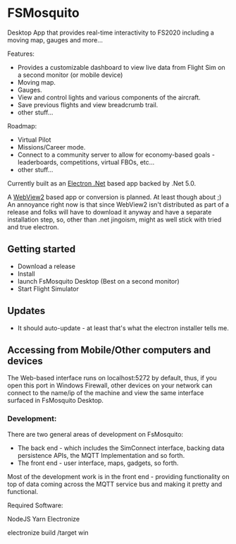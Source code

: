 # FSMosquito

Desktop App that provides real-time interactivity to FS2020 including a moving map, gauges and more...

Features:
 - Provides a customizable dashboard to view live data from Flight Sim on a second monitor (or mobile device)
 - Moving map.
 - Gauges.
 - View and control lights and various components of the aircraft.
 - Save previous flights and view breadcrumb trail.
 - other stuff...

Roadmap:
 - Virtual Pilot
 - Missions/Career mode.
 - Connect to a community server to allow for economy-based goals - leaderboards, competitions, virtual FBOs, etc... 
 - other stuff...

Currently built as an [Electron .Net](https://github.com/ElectronNET/Electron.NET) based app backed by .Net 5.0.

A [WebView2](https://docs.microsoft.com/en-us/microsoft-edge/webview2/) based app or conversion is planned. At least though about ;)
An annoyance right now is that since WebView2 isn't distributed as part of a release and folks will have to download it anyway and have a separate installation step, so,
other than .net jingoism, might as well stick with tried and true electron.

## Getting started

- Download a release
- Install
- launch FsMosquito Desktop (Best on a second monitor)
- Start Flight Simulator

## Updates

- It should auto-update - at least that's what the electron installer tells me.

## Accessing from Mobile/Other computers and devices

The Web-based interface runs on localhost:5272 by default, thus, if you open this port in Windows Firewall, other devices on your network can connect to the name/ip of the machine and view the same interface surfaced in FsMosquito Desktop.

### Development:

There are two general areas of development on FsMosquito:

 - The back end - which includes the SimConnect interface, backing data persistence APIs, the MQTT Implementation and so forth.
 - The front end - user interface, maps, gadgets, so forth.

Most of the development work is in the front end - providing functionality on top of data coming across the MQTT service bus and making it pretty and functional.

Required Software:

NodeJS
Yarn
Electronize


electronize build /target win